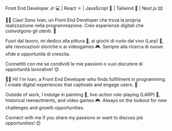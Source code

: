 
Front End Developer Jr 💻 | React ⚛️ | JavaScript 🚀 | Tailwind 🎨 | Next.js ⌨️


👨‍💻 Ciao! Sono Ivan, un Front End Developer che trova la propria realizzazione nella programmazione. Creo esperienze digitali che  coinvolgono gli utenti. 🌟

Fuori dal lavoro, mi dedico alla pittura 🎨, ai giochi di ruolo dal vivo (Larp) 🏰, alle rievocazioni storiche e ai videogames 🎮. Sempre alla ricerca di nuove sfide e opportunità di crescita.

Connettiti con me se condividi le mie passioni o vuoi discutere di opportunità lavorative! 😊


👨‍💻 Hi! I'm Ivan, a Front End Developer who finds fulfillment in programming. I create digital experiences that captivate and engage users. 🌟

Outside of work, I indulge in painting 🎨, live-action role-playing (LARP) 🏰, historical reenactments, and video games 🎮. Always on the lookout for new challenges and growth opportunities.

Connect with me if you share my passions or want to discuss job opportunities! 😊
<!---
Nikeandros/Nikeandros is a ✨ special ✨ repository because its `README.md` (this file) appears on your GitHub profile.
You can click the Preview link to take a look at your changes.
--->
